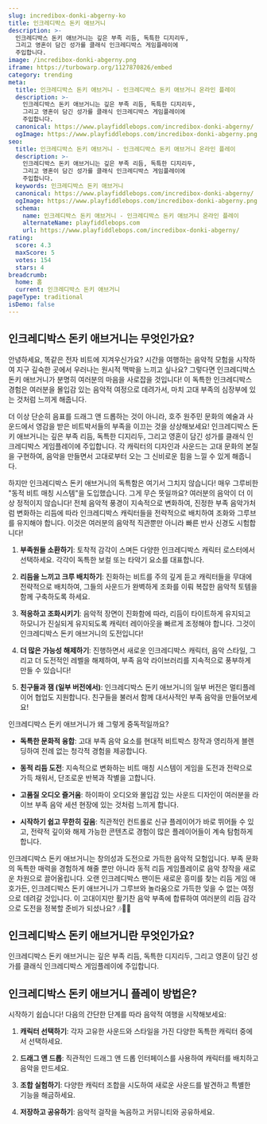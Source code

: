 ```yaml
---
slug: incredibox-donki-abgerny-ko
title: 인크레디박스 돈키 애브거니
description: >-
  인크레디박스 돈키 애브거니는 깊은 부족 리듬, 독특한 디지리두, 
  그리고 영혼이 담긴 성가를 클래식 인크레디박스 게임플레이에 
  주입합니다.
image: /incredibox-donki-abgerny.png
iframe: https://turbowarp.org/1127870826/embed
category: trending
meta:
  title: 인크레디박스 돈키 애브거니 - 인크레디박스 돈키 애브거니 온라인 플레이
  description: >-
    인크레디박스 돈키 애브거니는 깊은 부족 리듬, 독특한 디지리두, 
    그리고 영혼이 담긴 성가를 클래식 인크레디박스 게임플레이에 
    주입합니다.
  canonical: https://www.playfiddlebops.com/incredibox-donki-abgerny/
  ogImage: https://www.playfiddlebops.com/incredibox-donki-abgerny.png
seo:
  title: 인크레디박스 돈키 애브거니 - 인크레디박스 돈키 애브거니 온라인 플레이
  description: >-
    인크레디박스 돈키 애브거니는 깊은 부족 리듬, 독특한 디지리두, 
    그리고 영혼이 담긴 성가를 클래식 인크레디박스 게임플레이에 
    주입합니다.
  keywords: 인크레디박스 돈키 애브거니
  canonical: https://www.playfiddlebops.com/incredibox-donki-abgerny/
  ogImage: https://www.playfiddlebops.com/incredibox-donki-abgerny.png
  schema:
    name: 인크레디박스 돈키 애브거니 - 인크레디박스 돈키 애브거니 온라인 플레이
    alternateName: playfiddlebops.com
    url: https://www.playfiddlebops.com/incredibox-donki-abgerny/
rating:
  score: 4.3
  maxScore: 5
  votes: 154
  stars: 4
breadcrumb:
  home: 홈
  current: 인크레디박스 돈키 애브거니
pageType: traditional
isDemo: false
---
```


## 인크레디박스 돈키 애브거니는 무엇인가요?

안녕하세요, 똑같은 전자 비트에 지겨우신가요? 시간을 여행하는 음악적 모험을 시작하여 지구 깊숙한 곳에서 우러나는 원시적 맥박을 느끼고 싶나요? 그렇다면 인크레디박스 돈키 애브거니가 분명히 여러분의 마음을 사로잡을 것입니다! 이 독특한 인크레디박스 경험은 여러분을 몰입감 있는 음악적 여정으로 데려가서, 마치 고대 부족의 심장부에 있는 것처럼 느끼게 해줍니다.

더 이상 단순히 음표를 드래그 앤 드롭하는 것이 아니라, 호주 원주민 문화의 예술과 사운드에서 영감을 받은 비트박서들의 부족을 이끄는 것을 상상해보세요! 인크레디박스 돈키 애브거니는 깊은 부족 리듬, 독특한 디지리두, 그리고 영혼이 담긴 성가를 클래식 인크레디박스 게임플레이에 주입합니다. 각 캐릭터의 디자인과 사운드는 고대 문화의 본질을 구현하여, 음악을 만들면서 고대로부터 오는 그 신비로운 힘을 느낄 수 있게 해줍니다.

하지만 인크레디박스 돈키 애브거니의 독특함은 여기서 그치지 않습니다! 매우 그루비한 "동적 비트 매칭 시스템"을 도입했습니다. 그게 무슨 뜻일까요? 여러분의 음악이 더 이상 정적이지 않습니다! 전체 음악적 풍경이 지속적으로 변화하여, 진정한 부족 음악가처럼 변화하는 리듬에 따라 인크레디박스 캐릭터들을 전략적으로 배치하여 조화와 그루브를 유지해야 합니다. 이것은 여러분의 음악적 직관뿐만 아니라 빠른 반사 신경도 시험합니다!

1. **부족원들 소환하기**: 토착적 감각이 스며든 다양한 인크레디박스 캐릭터 로스터에서 선택하세요. 각각이 독특한 보컬 또는 타악기 요소를 대표합니다.

2. **리듬을 느끼고 크루 배치하기**: 진화하는 비트를 주의 깊게 듣고 캐릭터들을 무대에 전략적으로 배치하여, 그들의 사운드가 완벽하게 조화를 이뤄 복잡한 음악적 토템을 함께 구축하도록 하세요.

3. **적응하고 조화시키기**: 음악적 장면이 진화함에 따라, 리듬이 타이트하게 유지되고 하모니가 진실되게 유지되도록 캐릭터 레이아웃을 빠르게 조정해야 합니다. 그것이 인크레디박스 돈키 애브거니의 도전입니다!

4. **더 많은 가능성 해제하기**: 진행하면서 새로운 인크레디박스 캐릭터, 음악 스타일, 그리고 더 도전적인 레벨을 해제하여, 부족 음악 라이브러리를 지속적으로 풍부하게 만들 수 있습니다!

5. **친구들과 잼 (일부 버전에서)**: 인크레디박스 돈키 애브거니의 일부 버전은 멀티플레이어 협업도 지원합니다. 친구들을 불러서 함께 대서사적인 부족 음악을 만들어보세요!

인크레디박스 돈키 애브거니가 왜 그렇게 중독적일까요?

- **독특한 문화적 융합**: 고대 부족 음악 요소를 현대적 비트박스 창작과 영리하게 블렌딩하여 전례 없는 청각적 경험을 제공합니다.

- **동적 리듬 도전**: 지속적으로 변화하는 비트 매칭 시스템이 게임을 도전과 전략으로 가득 채워서, 단조로운 반복과 작별을 고합니다.

- **고품질 오디오 즐거움**: 하이파이 오디오와 몰입감 있는 사운드 디자인이 여러분을 라이브 부족 음악 세션 현장에 있는 것처럼 느끼게 합니다.

- **시작하기 쉽고 무한히 깊음**: 직관적인 컨트롤로 신규 플레이어가 바로 뛰어들 수 있고, 전략적 깊이와 해제 가능한 콘텐츠로 경험이 많은 플레이어들이 계속 탐험하게 합니다.

인크레디박스 돈키 애브거니는 창의성과 도전으로 가득한 음악적 모험입니다. 부족 문화의 독특한 매력을 경험하게 해줄 뿐만 아니라 동적 리듬 게임플레이로 음악 창작을 새로운 차원으로 끌어올립니다. 오랜 인크레디박스 팬이든 새로운 흥미를 찾는 리듬 게임 애호가든, 인크레디박스 돈키 애브거니가 그루브와 놀라움으로 가득한 잊을 수 없는 여정으로 데려갈 것입니다. 이 고대이지만 활기찬 음악 부족에 합류하여 여러분의 리듬 감각으로 도전을 정복할 준비가 되셨나요? 🎶🎤🎼

## 인크레디박스 돈키 애브거니란 무엇인가요?

인크레디박스 돈키 애브거니는 깊은 부족 리듬, 독특한 디지리두, 그리고 영혼이 담긴 성가를 클래식 인크레디박스 게임플레이에 주입합니다.

## 인크레디박스 돈키 애브거니 플레이 방법은?

시작하기 쉽습니다! 다음의 간단한 단계를 따라 음악적 여행을 시작해보세요:

1. **캐릭터 선택하기**: 각자 고유한 사운드와 스타일을 가진 다양한 독특한 캐릭터 중에서 선택하세요.

2. **드래그 앤 드롭**: 직관적인 드래그 앤 드롭 인터페이스를 사용하여 캐릭터를 배치하고 음악을 만드세요.

3. **조합 실험하기**: 다양한 캐릭터 조합을 시도하여 새로운 사운드를 발견하고 특별한 기능을 해금하세요.

4. **저장하고 공유하기**: 음악적 걸작을 녹음하고 커뮤니티와 공유하세요.